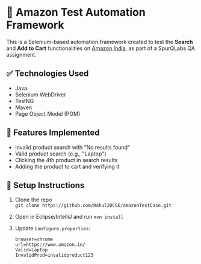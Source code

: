 # 🛒 Amazon Test Automation Framework

This is a Selenium-based automation framework created to test the **Search** and **Add to Cart** functionalities on [Amazon India](https://www.amazon.in/), as part of a SpurQLabs QA assignment.

## ✅ Technologies Used

- Java
- Selenium WebDriver
- TestNG
- Maven
- Page Object Model (POM)

## 🚀 Features Implemented

- Invalid product search with "No results found"
- Valid product search (e.g., "Laptop")
- Clicking the 4th product in search results
- Adding the product to cart and verifying it

## 🔧 Setup Instructions

1. Clone the repo  
   `git clone https://github.com/Rahul20CSE/amazonTestCase.git`

2. Open in Eclipse/IntelliJ and run `mvn install`

3. Update `Configure.properties`:
   ```properties
   browser=chrome
   url=https://www.amazon.in/
   Valid=Laptop
   InvalidProd=invalidproduct123
